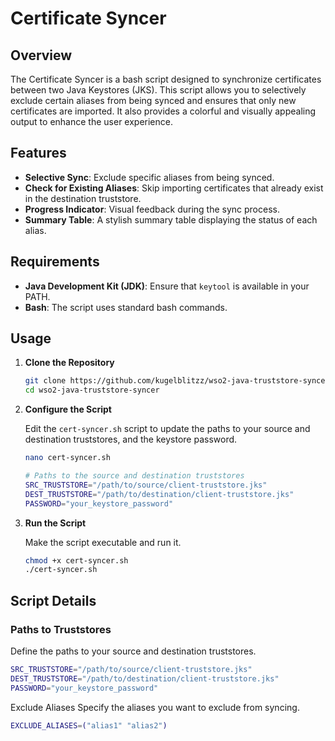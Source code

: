 # Certificate Syncer

## Overview

The Certificate Syncer is a bash script designed to synchronize certificates between two Java Keystores (JKS). This script allows you to selectively exclude certain aliases from being synced and ensures that only new certificates are imported. It also provides a colorful and visually appealing output to enhance the user experience.

## Features

- **Selective Sync**: Exclude specific aliases from being synced.
- **Check for Existing Aliases**: Skip importing certificates that already exist in the destination truststore.
- **Progress Indicator**: Visual feedback during the sync process.
- **Summary Table**: A stylish summary table displaying the status of each alias.

## Requirements

- **Java Development Kit (JDK)**: Ensure that `keytool` is available in your PATH.
- **Bash**: The script uses standard bash commands.

## Usage

1. **Clone the Repository**

    ```sh
    git clone https://github.com/kugelblitzz/wso2-java-truststore-syncer.git
    cd wso2-java-truststore-syncer
    ```

2. **Configure the Script**

    Edit the `cert-syncer.sh` script to update the paths to your source and destination truststores, and the keystore password.

    ```sh
    nano cert-syncer.sh
    ```

    ```sh
    # Paths to the source and destination truststores
    SRC_TRUSTSTORE="/path/to/source/client-truststore.jks"
    DEST_TRUSTSTORE="/path/to/destination/client-truststore.jks"
    PASSWORD="your_keystore_password"
    ```

3. **Run the Script**

    Make the script executable and run it.

    ```sh
    chmod +x cert-syncer.sh
    ./cert-syncer.sh
    ```

## Script Details

### Paths to Truststores

Define the paths to your source and destination truststores.

```sh
SRC_TRUSTSTORE="/path/to/source/client-truststore.jks"
DEST_TRUSTSTORE="/path/to/destination/client-truststore.jks"
PASSWORD="your_keystore_password"
```

Exclude Aliases
Specify the aliases you want to exclude from syncing.

```sh
EXCLUDE_ALIASES=("alias1" "alias2")
```
